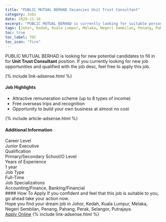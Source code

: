 ```yaml
---
title: "PUBLIC MUTUAL BERHAD Vacancies Unit Trust Consultant" 
category: Jobs 
date: 2020-11-16 
excerpt: "PUBLIC MUTUAL BERHAD is currently looking for suitable person to fill in the Unit Trust Consultant which positioned at Johor, Kedah, Kuala Lumpur, Melaka, Negeri Sembilan, Penang, Pahang, Perak, Selangor, Putrajaya" 
tags: [Johor, Kedah, Kuala Lumpur, Melaka, Negeri Sembilan, Penang, Pahang, Perak, Selangor, Putrajaya] 
toc: true 
toc_label: TOC 
toc_icon: "fire" 
--- 
```


<p>PUBLIC MUTUAL BERHAD is looking for new potential candidates to fill in for <b>Unit Trust Consultant</b> position. If you currently looking for new job opportunities and qualified with the job desc, feel free to apply this job.
</p>{% include link-adsense.html %} 
<div><div><div><h4>Job Highlights</h4></div></div><div><ul><li><div><div><div><div></div></div></div><div><span>Attractive remuneration scheme (up to 8 types of income)</span></div></div></li><li><div><div><div><div></div></div></div><div><span>Free overseas trips and recognition</span></div></div></li><li><div><div><div><div></div></div></div><div><span>Opportunity to build your own business at almost no cost</span></div></div></li></ul></div></div> 
{% include article-adsense.html %} 
<div><div><div><h4>Additional Information</h4></div></div><div><div><div><div><div><div><div><div><span>Career Level</span></div></div><div><span>Junior Executive</span></div></div></div></div><div><div><div><div><div><span>Qualification</span></div></div><div><span>Primary/Secondary School/O Level</span></div></div></div></div><div><div><div><div><div><span>Years of Experience</span></div></div><div><span>1 year</span></div></div></div></div><div><div><div><div><div><span>Job Type</span></div></div><div><span>Full-Time</span></div></div></div></div><div><div><div><div><div><span>Job Specializations</span></div></div><div><span>Accounting/Finance, Banking/Financial</span></div></div></div></div></div></div></div></div> 
#### How To Apply 
If you confident and feel that this job is suitable to you, go ahead take your action now. <br/> 
Hope you find your dream job in Johor, Kedah, Kuala Lumpur, Melaka, Negeri Sembilan, Penang, Pahang, Perak, Selangor, Putrajaya. <br/> 
<a href="https://www.jobstreet.com.my/en/job/unit-trust-consultant-4411107?jobId=jobstreet-my-job-4411107&sectionRank=24&token=0~23767195-539d-435e-a4e8-c1e0dc4a42eb&fr=SRP%20View%20In%20New%20Ta" class="btn btn--info" target="_blank" rel="nofollow noopenner">Apply Online</a> 
{% include link-adsense.html %} 